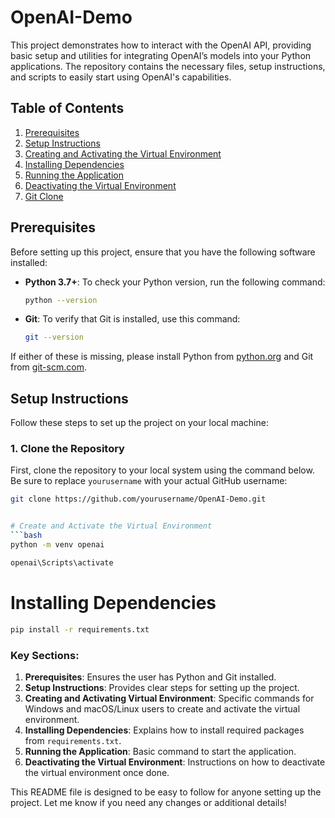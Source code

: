 # OpenAI-Demo

This project demonstrates how to interact with the OpenAI API, providing basic setup and utilities for integrating OpenAI’s models into your Python applications. The repository contains the necessary files, setup instructions, and scripts to easily start using OpenAI's capabilities.

## Table of Contents
1. [Prerequisites](#prerequisites)
2. [Setup Instructions](#setup-instructions)
3. [Creating and Activating the Virtual Environment](#creating-and-activating-the-virtual-environment)
4. [Installing Dependencies](#installing-dependencies)
5. [Running the Application](#running-the-application)
6. [Deactivating the Virtual Environment](#deactivating-the-virtual-environment)
7. [Git Clone](#git-clone)

## Prerequisites

Before setting up this project, ensure that you have the following software installed:

- **Python 3.7+**: To check your Python version, run the following command:
    ```bash
    python --version
    ```

- **Git**: To verify that Git is installed, use this command:
    ```bash
    git --version
    ```

If either of these is missing, please install Python from [python.org](https://www.python.org/downloads/) and Git from [git-scm.com](https://git-scm.com/downloads).

## Setup Instructions

Follow these steps to set up the project on your local machine:

### 1. Clone the Repository

First, clone the repository to your local system using the command below. Be sure to replace `yourusername` with your actual GitHub username:

```bash
git clone https://github.com/yourusername/OpenAI-Demo.git


# Create and Activate the Virtual Environment
```bash
python -m venv openai

openai\Scripts\activate
```

# Installing Dependencies
```bash
pip install -r requirements.txt
```



### Key Sections:
1. **Prerequisites**: Ensures the user has Python and Git installed.
2. **Setup Instructions**: Provides clear steps for setting up the project.
3. **Creating and Activating Virtual Environment**: Specific commands for Windows and macOS/Linux users to create and activate the virtual environment.
4. **Installing Dependencies**: Explains how to install required packages from `requirements.txt`.
5. **Running the Application**: Basic command to start the application.
6. **Deactivating the Virtual Environment**: Instructions on how to deactivate the virtual environment once done.

This README file is designed to be easy to follow for anyone setting up the project. Let me know if you need any changes or additional details!
